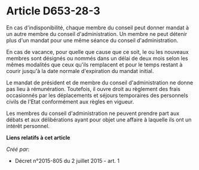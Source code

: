 # Article D653-28-3

En cas d'indisponibilité, chaque membre du conseil peut donner mandat à un autre membre du conseil d'administration. Un
membre ne peut détenir plus d'un mandat pour une même séance du conseil d'administration. 

En cas de vacance, pour quelle que cause que ce soit, le ou les nouveaux membres sont désignés ou nommés dans un délai de
deux mois selon les mêmes modalités que ceux qu'ils remplacent et pour le temps restant à courir jusqu'à la date normale
d'expiration du mandat initial. 

Le mandat de président et de membre du conseil d'administration ne donne pas lieu à rémunération. Toutefois, il ouvre droit
au règlement des frais occasionnés par les déplacements et séjours temporaires des personnels civils de l'Etat conformément
aux règles en vigueur. 

Les membres du conseil d'administration ne peuvent prendre part aux débats et aux délibérations ayant pour objet une affaire
à laquelle ils ont un intérêt personnel.

**Liens relatifs à cet article**

_Créé par_:

  - Décret n°2015-805 du 2 juillet 2015 - art. 1
